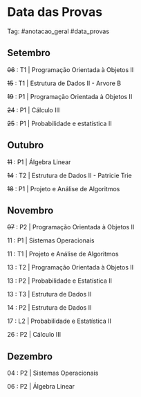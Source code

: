 # Data das Provas

Tag: #anotacao_geral #data_provas

## Setembro

~~06~~ : T1 | Programação Orientada à Objetos II

~~15~~ : T1 | Estrutura de Dados II - Arvore B

~~19~~ : P1 | Programação Orientada à Objetos II

~~24~~ : P1 | Cálculo III

~~25~~ : P1 | Probabilidade e estatística II

## Outubro

~~11~~ : P1 | Álgebra Linear

~~14~~ : T2 | Estrutura de Dados II - Patricie Trie

~~18~~ : P1 | Projeto e Análise de Algoritmos

## Novembro

~~07~~ : P2 | Programação Orientada à Objetos II

11 : P1 | Sistemas Operacionais

11 : T1 | Projeto e Análise de Algoritmos

13 : T2 | Programação Orientada à Objetos II

13 : P2 | Probabilidade e Estatística II

13 : T3 | Estrutura de Dados II

14 : P2 | Estrutura de Dados II

17 : L2 | Probabilidade e Estatística II

26 : P2 | Cálculo III

## Dezembro

04 : P2 | Sistemas Operacionais

06 : P2 | Álgebra Linear
